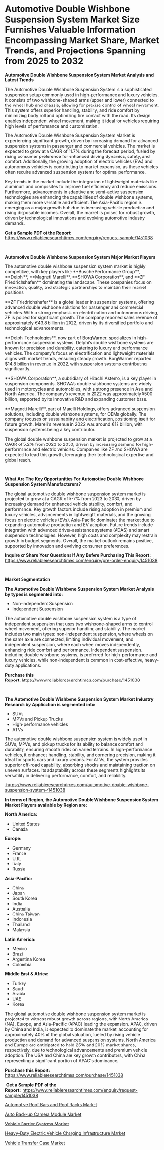 <p><h1>Automotive Double Wishbone Suspension System Market Size Furnishes Valuable Information Encompassing Market Share, Market Trends, and Projections Spanning from 2025 to 2032</h1></p><p><strong>Automotive Double Wishbone Suspension System Market Analysis and Latest Trends</strong></p>
<p><p>The Automotive Double Wishbone Suspension System is a sophisticated suspension setup commonly used in high-performance and luxury vehicles. It consists of two wishbone-shaped arms (upper and lower) connected to the wheel hub and chassis, allowing for precise control of wheel movement. This system offers superior handling, stability, and ride comfort by minimizing body roll and optimizing tire contact with the road. Its design enables independent wheel movement, making it ideal for vehicles requiring high levels of performance and customization.</p><p>The Automotive Double Wishbone Suspension System Market is experiencing significant growth, driven by increasing demand for advanced suspension systems in passenger and commercial vehicles. The market is expected to grow at a CAGR of 11.7% during the forecast period, fueled by rising consumer preference for enhanced driving dynamics, safety, and comfort. Additionally, the growing adoption of electric vehicles (EVs) and autonomous vehicles is contributing to market expansion, as these vehicles often require advanced suspension systems for optimal performance.</p><p>Key trends in the market include the integration of lightweight materials like aluminum and composites to improve fuel efficiency and reduce emissions. Furthermore, advancements in adaptive and semi-active suspension technologies are enhancing the capabilities of double wishbone systems, making them more versatile and efficient. The Asia-Pacific region is emerging as a major growth hub due to increasing vehicle production and rising disposable incomes. Overall, the market is poised for robust growth, driven by technological innovations and evolving automotive industry demands.</p></p>
<p><strong>Get a Sample PDF of the Report:&nbsp;</strong> <a href="https://www.reliableresearchtimes.com/enquiry/request-sample/1451038?utm_campaign=1558&utm_medium=2&utm_source=Github&utm_content=ia&utm_term=23012025&utm_id=automotive-double-wishbone-suspension-system">https://www.reliableresearchtimes.com/enquiry/request-sample/1451038</a></p>
<p>&nbsp;</p>
<p><strong>Automotive Double Wishbone Suspension System Major Market Players</strong></p>
<p><p>The automotive double wishbone suspension system market is highly competitive, with key players like **Busche Performance Group**, **Delphi**, **Magneti Marelli**, **SHOWA Corporation**, and **ZF Friedrichshafen** dominating the landscape. These companies focus on innovation, quality, and strategic partnerships to maintain their market positions.</p><p>**ZF Friedrichshafen** is a global leader in suspension systems, offering advanced double wishbone solutions for passenger and commercial vehicles. With a strong emphasis on electrification and autonomous driving, ZF is poised for significant growth. The company reported sales revenue of approximately €43.8 billion in 2022, driven by its diversified portfolio and technological advancements.</p><p>**Delphi Technologies**, now part of BorgWarner, specializes in high-performance suspension systems. Delphi’s double wishbone systems are known for precision and durability, catering to luxury and performance vehicles. The company’s focus on electrification and lightweight materials aligns with market trends, ensuring steady growth. BorgWarner reported $14.8 billion in revenue in 2022, with suspension systems contributing significantly.</p><p>**SHOWA Corporation**, a subsidiary of Hitachi Astemo, is a key player in suspension components. SHOWA’s double wishbone systems are widely used in motorcycles and automobiles, with a strong presence in Asia and North America. The company’s revenue in 2022 was approximately ¥500 billion, supported by its innovative R&D and expanding customer base.</p><p>**Magneti Marelli**, part of Marelli Holdings, offers advanced suspension solutions, including double wishbone systems, for OEMs globally. The company focuses on sustainability and electrification, positioning itself for future growth. Marelli’s revenue in 2022 was around €12 billion, with suspension systems being a key contributor.</p><p>The global double wishbone suspension market is projected to grow at a CAGR of 5.2% from 2023 to 2030, driven by increasing demand for high-performance and electric vehicles. Companies like ZF and SHOWA are expected to lead this growth, leveraging their technological expertise and global reach.</p></p>
<p>&nbsp;</p>
<p><strong>What Are The Key Opportunities For Automotive Double Wishbone Suspension System Manufacturers?</strong></p>
<p><p>The global automotive double wishbone suspension system market is projected to grow at a CAGR of 5-7% from 2023 to 2030, driven by increasing demand for enhanced vehicle stability, comfort, and performance. Key growth factors include rising adoption in premium and luxury vehicles, advancements in lightweight materials, and the growing focus on electric vehicles (EVs). Asia-Pacific dominates the market due to expanding automotive production and EV adoption. Future trends include integration with advanced driver-assistance systems (ADAS) and smart suspension technologies. However, high costs and complexity may restrain growth in budget segments. Overall, the market outlook remains positive, supported by innovation and evolving consumer preferences.</p></p>
<p><strong>Inquire or Share Your Questions If Any Before Purchasing This Report:</strong> <a href="https://www.reliableresearchtimes.com/enquiry/pre-order-enquiry/1451038?utm_campaign=1558&utm_medium=2&utm_source=Github&utm_content=ia&utm_term=23012025&utm_id=automotive-double-wishbone-suspension-system">https://www.reliableresearchtimes.com/enquiry/pre-order-enquiry/1451038</a></p>
<p>&nbsp;</p>
<p><strong>Market Segmentation</strong></p>
<p><strong>The Automotive Double Wishbone Suspension System Market Analysis by types is segmented into:</strong></p>
<p><ul><li>Non-independent Suspension</li><li>Independent Suspension</li></ul></p>
<p><p>The automotive double wishbone suspension system is a type of independent suspension that uses two wishbone-shaped arms to control wheel movement, offering superior handling and stability. The market includes two main types: non-independent suspension, where wheels on the same axle are connected, limiting individual movement, and independent suspension, where each wheel moves independently, enhancing ride comfort and performance. Independent suspension, including double wishbone systems, is preferred for high-performance and luxury vehicles, while non-independent is common in cost-effective, heavy-duty applications.</p></p>
<p><strong>Purchase this Report:&nbsp;</strong><a href="https://www.reliableresearchtimes.com/purchase/1451038?utm_campaign=1558&utm_medium=2&utm_source=Github&utm_content=ia&utm_term=23012025&utm_id=automotive-double-wishbone-suspension-system">https://www.reliableresearchtimes.com/purchase/1451038</a></p>
<p>&nbsp;</p>
<p><strong>The Automotive Double Wishbone Suspension System Market Industry Research by Application is segmented into:</strong></p>
<p><ul><li>SUVs</li><li>MPVs and Pickup Trucks</li><li>High-performance vehicles</li><li>ATVs</li></ul></p>
<p><p>The automotive double wishbone suspension system is widely used in SUVs, MPVs, and pickup trucks for its ability to balance comfort and durability, ensuring smooth rides on varied terrains. In high-performance vehicles, it enhances handling, stability, and cornering precision, making it ideal for sports cars and luxury sedans. For ATVs, the system provides superior off-road capability, absorbing shocks and maintaining traction on uneven surfaces. Its adaptability across these segments highlights its versatility in delivering performance, comfort, and reliability.</p></p>
<p><a href="https://www.reliableresearchtimes.com/automotive-double-wishbone-suspension-system-r1451038?utm_campaign=1558&utm_medium=2&utm_source=Github&utm_content=ia&utm_term=23012025&utm_id=automotive-double-wishbone-suspension-system">&nbsp;https://www.reliableresearchtimes.com/automotive-double-wishbone-suspension-system-r1451038</a></p>
<p><strong>In terms of Region, the Automotive Double Wishbone Suspension System Market Players available by Region are:</strong></p>
<p>
    <p> <strong> North America: </strong>
        <ul>
            <li>United States</li>
            <li>Canada</li>
        </ul>
        </p> 
    <p> <strong> Europe: </strong>
        <ul>
            <li>Germany</li>
            <li>France</li>
            <li>U.K.</li>
            <li>Italy</li>
            <li>Russia</li>
        </ul>
        </p> 
    <p> <strong> Asia-Pacific: </strong>
        <ul>
            <li>China</li>
            <li>Japan</li>
            <li>South Korea</li>
            <li>India</li>
            <li>Australia</li>
            <li>China Taiwan</li>
            <li>Indonesia</li>
            <li>Thailand</li>
            <li>Malaysia</li>
        </ul>
        </p> 
    <p> <strong> Latin America: </strong>
        <ul>
            <li>Mexico</li>
            <li>Brazil</li>
            <li>Argentina Korea</li>
            <li>Colombia</li>
        </ul>
        </p> 
    <p> <strong> Middle East & Africa: </strong>
        <ul>
            <li>Turkey</li>
            <li>Saudi</li>
            <li>Arabia</li>
            <li>UAE</li>
            <li>Korea</li>
        </ul>
    </p>
    </p>
<p><p>The global automotive double wishbone suspension system market is projected to witness robust growth across regions, with North America (NA), Europe, and Asia-Pacific (APAC) leading the expansion. APAC, driven by China and India, is expected to dominate the market, accounting for approximately 40% of the global valuation, fueled by rising vehicle production and demand for advanced suspension systems. North America and Europe are anticipated to hold 25% and 20% market shares, respectively, due to technological advancements and premium vehicle adoption. The USA and China are key growth contributors, with China representing a significant portion of APAC's dominance.</p></p>
<p><strong>Purchase this Report: </strong><a href="https://www.reliableresearchtimes.com/purchase/1451038?utm_campaign=1558&utm_medium=2&utm_source=Github&utm_content=ia&utm_term=23012025&utm_id=automotive-double-wishbone-suspension-system">https://www.reliableresearchtimes.com/purchase/1451038</a></p>
<p>&nbsp;<strong>Get a Sample PDF of the Report:&nbsp;&nbsp;</strong><a href="https://www.reliableresearchtimes.com/enquiry/request-sample/1451038?utm_campaign=1558&utm_medium=2&utm_source=Github&utm_content=ia&utm_term=23012025&utm_id=automotive-double-wishbone-suspension-system">https://www.reliableresearchtimes.com/enquiry/request-sample/1451038</a></p>
<p><strong></strong></p>
<p><p><a href="https://www.linkedin.com/pulse/comprehensive-market-analysis-automotive-roof-bars-racks-trends-lojfc?utm_campaign=1558&utm_medium=2&utm_source=Github&utm_content=ia&utm_term=23012025&utm_id=automotive-double-wishbone-suspension-system">Automotive Roof Bars and Roof Racks Market</a></p><p><a href="https://github.com/chongseney974/Market-Research-Report-List-1/blob/main/auto-back-up-camera-module-market.md?utm_campaign=1558&utm_medium=2&utm_source=Github&utm_content=ia&utm_term=23012025&utm_id=automotive-double-wishbone-suspension-system">Auto Back-up Camera Module Market</a></p><p><a href="https://www.linkedin.com/pulse/understanding-vehicle-barrier-systems-market-comprehensive-sabpc?utm_campaign=1558&utm_medium=2&utm_source=Github&utm_content=ia&utm_term=23012025&utm_id=automotive-double-wishbone-suspension-system">Vehicle Barrier Systems Market</a></p><p><a href="https://github.com/rosalinebhakta48/Market-Research-Report-List-1/blob/main/heavy-duty-electric-vehicle-charging-infrastructure-market.md?utm_campaign=1558&utm_medium=2&utm_source=Github&utm_content=ia&utm_term=23012025&utm_id=automotive-double-wishbone-suspension-system">Heavy-Duty Electric Vehicle Charging Infrastructure Market</a></p><p><a href="https://www.linkedin.com/pulse/exploring-vehicle-transfer-case-market-size-share-revenue-nlxme?utm_campaign=1558&utm_medium=2&utm_source=Github&utm_content=ia&utm_term=23012025&utm_id=automotive-double-wishbone-suspension-system">Vehicle Transfer Case Market</a></p></p>